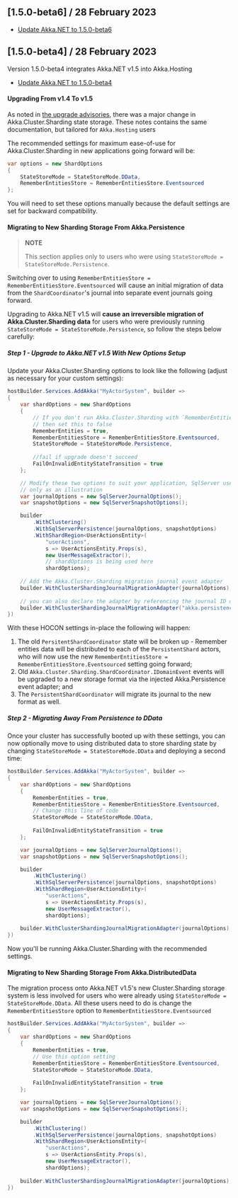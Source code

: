 ## [1.5.0-beta6] / 28 February 2023

* [Update Akka.NET to 1.5.0-beta6](https://github.com/akkadotnet/akka.net/releases/tag/1.5.0-beta6)

## [1.5.0-beta4] / 28 February 2023

Version 1.5.0-beta4 integrates Akka.NET v1.5 into Akka.Hosting

* [Update Akka.NET to 1.5.0-beta4](https://github.com/akkadotnet/akka.net/releases/tag/1.5.0-beta4)

#### Upgrading From v1.4 To v1.5
As noted in [the upgrade advisories](https://github.com/akkadotnet/akka.net/blob/c9ccc25207b5a4cfa963a5a23f96c0676fbbef10/docs/community/whats-new/akkadotnet-v1.5-upgrade-advisories.md), there was a major change in Akka.Cluster.Sharding state storage. These notes contains the same documentation, but tailored for `Akka.Hosting` users

The recommended settings for maximum ease-of-use for Akka.Cluster.Sharding in new applications going forward will be:

```csharp
var options = new ShardOptions
{
    StateStoreMode = StateStoreMode.DData,
    RememberEntitiesStore = RememberEntitiesStore.Eventsourced
};
```

You will need to set these options manually because the default settings are set for backward compatibility.

#### Migrating to New Sharding Storage From Akka.Persistence

> **NOTE**
> 
> This section applies only to users who were using `StateStoreMode = StateStoreMode.Persistence`.

Switching over to using `RememberEntitiesStore = RememberEntitiesStore.Eventsourced` will cause an initial migration of data from the `ShardCoordinator`'s journal into separate event journals going forward.

Upgrading to Akka.NET v1.5 will **cause an irreversible migration of Akka.Cluster.Sharding data** for users who were previously running `StateStoreMode = StateStoreMode.Persistence`, so follow the steps below carefully:

##### Step 1 - Upgrade to Akka.NET v1.5 With New Options Setup

Update your Akka.Cluster.Sharding options to look like the following (adjust as necessary for your custom settings):

```csharp
hostBuilder.Services.AddAkka("MyActorSystem", builder =>
{
    var shardOptions = new ShardOptions
    {
        // If you don't run Akka.Cluster.Sharding with `RememberEntities = true`,
        // then set this to false
        RememberEntities = true,
        RememberEntitiesStore = RememberEntitiesStore.Eventsourced,
        StateStoreMode = StateStoreMode.Persistence,
    
        //fail if upgrade doesn't succeed
        FailOnInvalidEntityStateTransition = true
    };

    // Modify these two options to suit your application, SqlServer used
    // only as an illustration
    var journalOptions = new SqlServerJournalOptions();
    var snapshotOptions = new SqlServerSnapshotOptions();

    builder
        .WithClustering()
        .WithSqlServerPersistence(journalOptions, snapshotOptions)
        .WithShardRegion<UserActionsEntity>(
            "userActions", 
            s => UserActionsEntity.Props(s),
            new UserMessageExtractor(),
            // shardOptions is being used here
            shardOptions);
    
    // Add the Akka.Cluster.Sharding migration journal event adapter
    builder.WithClusterShardingJournalMigrationAdapter(journalOptions);
    
    // you can also declare the adapter by referencing the journal ID directly
    builder.WithClusterShardingJournalMigrationAdapter("akka.persistence.journal.sql-server");
})
```

With these HOCON settings in-place the following will happen:

1. The old `PersitentShardCoordinator` state will be broken up - Remember entities data will be distributed to each of the `PersistentShard` actors, who will now use the new `RememberEntitiesStore = RememberEntitiesStore.Eventsourced` setting going forward;
2. Old `Akka.Cluster.Sharding.ShardCoordinator.IDomainEvent` events will be upgraded to a new storage format via the injected Akka.Persistence event adapter; and
3. The `PersistentShardCoordinator` will migrate its journal to the new format as well.

##### Step 2 - Migrating Away From Persistence to DData

Once your cluster has successfully booted up with these settings, you can now optionally move to using distributed data to store sharding state by changing `StateStoreMode = StateStoreMode.DData` and deploying a second time:

```csharp
hostBuilder.Services.AddAkka("MyActorSystem", builder =>
{
    var shardOptions = new ShardOptions
    {
        RememberEntities = true,
        RememberEntitiesStore = RememberEntitiesStore.Eventsourced,
        // Change this line of code
        StateStoreMode = StateStoreMode.DData,
    
        FailOnInvalidEntityStateTransition = true
    };

    var journalOptions = new SqlServerJournalOptions();
    var snapshotOptions = new SqlServerSnapshotOptions();

    builder
        .WithClustering()
        .WithSqlServerPersistence(journalOptions, snapshotOptions)
        .WithShardRegion<UserActionsEntity>(
            "userActions", 
            s => UserActionsEntity.Props(s),
            new UserMessageExtractor(),
            shardOptions);
    
    builder.WithClusterShardingJournalMigrationAdapter(journalOptions);
})
```

Now you'll be running Akka.Cluster.Sharding with the recommended settings.

#### Migrating to New Sharding Storage From Akka.DistributedData

The migration process onto Akka.NET v1.5's new Cluster.Sharding storage system is less involved for users who were already using `StateStoreMode = StateStoreMode.DData`. All these users need to do is change the `RememberEntitiesStore` option to `RememberEntitiesStore.Eventsourced`

```csharp
hostBuilder.Services.AddAkka("MyActorSystem", builder =>
{
    var shardOptions = new ShardOptions
    {
        RememberEntities = true,
        // Use this option setting
        RememberEntitiesStore = RememberEntitiesStore.Eventsourced,
        StateStoreMode = StateStoreMode.DData,
    
        FailOnInvalidEntityStateTransition = true
    };

    var journalOptions = new SqlServerJournalOptions();
    var snapshotOptions = new SqlServerSnapshotOptions();

    builder
        .WithClustering()
        .WithSqlServerPersistence(journalOptions, snapshotOptions)
        .WithShardRegion<UserActionsEntity>(
            "userActions", 
            s => UserActionsEntity.Props(s),
            new UserMessageExtractor(),
            shardOptions);
    
    builder.WithClusterShardingJournalMigrationAdapter(journalOptions);
})
```
